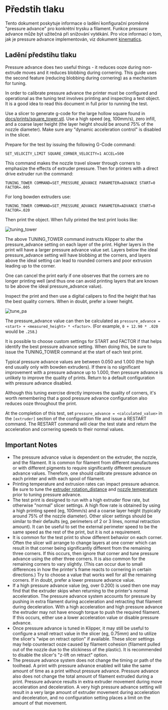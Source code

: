# Předstih tlaku

Tento dokument poskytuje informace o ladění konfigurační proměnné "pressure advance" pro konkrétní trysku a filament. Funkce pressure advance může být užitečná při snižování vytékání. Pro více informací o tom, jak je pressure advance implementován, viz dokument [kinematics](Kinematics.md).

## Ladění předstihu tlaku

Pressure advance does two useful things - it reduces ooze during non-extrude moves and it reduces blobbing during cornering. This guide uses the second feature (reducing blobbing during cornering) as a mechanism for tuning.

In order to calibrate pressure advance the printer must be configured and operational as the tuning test involves printing and inspecting a test object. It is a good idea to read this document in full prior to running the test.

Use a slicer to generate g-code for the large hollow square found in [docs/prints/square_tower.stl](prints/square_tower.stl). Use a high speed (eg, 100mm/s), zero infill, and a coarse layer height (the layer height should be around 75% of the nozzle diameter). Make sure any "dynamic acceleration control" is disabled in the slicer.

Prepare for the test by issuing the following G-Code command:

```
SET_VELOCITY_LIMIT SQUARE_CORNER_VELOCITY=1 ACCEL=500
```

This command makes the nozzle travel slower through corners to emphasize the effects of extruder pressure. Then for printers with a direct drive extruder run the command:

```
TUNING_TOWER COMMAND=SET_PRESSURE_ADVANCE PARAMETER=ADVANCE START=0 FACTOR=.005
```

For long bowden extruders use:

```
TUNING_TOWER COMMAND=SET_PRESSURE_ADVANCE PARAMETER=ADVANCE START=0 FACTOR=.020
```

Then print the object. When fully printed the test print looks like:

![tuning_tower](img/tuning_tower.jpg)

The above TUNING_TOWER command instructs Klipper to alter the pressure_advance setting on each layer of the print. Higher layers in the print will have a larger pressure advance value set. Layers below the ideal pressure_advance setting will have blobbing at the corners, and layers above the ideal setting can lead to rounded corners and poor extrusion leading up to the corner.

One can cancel the print early if one observes that the corners are no longer printing well (and thus one can avoid printing layers that are known to be above the ideal pressure_advance value).

Inspect the print and then use a digital calipers to find the height that has the best quality corners. When in doubt, prefer a lower height.

![tune_pa](img/tune_pa.jpg)

The pressure_advance value can then be calculated as `pressure_advance = <start> + <measured_height> * <factor>`. (For example, `0 + 12.90 * .020` would be `.258`.)

It is possible to choose custom settings for START and FACTOR if that helps identify the best pressure advance setting. When doing this, be sure to issue the TUNING_TOWER command at the start of each test print.

Typical pressure advance values are between 0.050 and 1.000 (the high end usually only with bowden extruders). If there is no significant improvement with a pressure advance up to 1.000, then pressure advance is unlikely to improve the quality of prints. Return to a default configuration with pressure advance disabled.

Although this tuning exercise directly improves the quality of corners, it's worth remembering that a good pressure advance configuration also reduces ooze throughout the print.

At the completion of this test, set `pressure_advance = <calculated_value>` in the `[extruder]` section of the configuration file and issue a RESTART command. The RESTART command will clear the test state and return the acceleration and cornering speeds to their normal values.

## Important Notes

* The pressure advance value is dependent on the extruder, the nozzle, and the filament. It is common for filament from different manufactures or with different pigments to require significantly different pressure advance values. Therefore, one should calibrate pressure advance on each printer and with each spool of filament.
* Printing temperature and extrusion rates can impact pressure advance. Be sure to tune the [extruder rotation_distance](Rotation_Distance.md#calibrating-rotation_distance-on-extruders) and [nozzle temperature](http://reprap.org/wiki/Triffid_Hunter%27s_Calibration_Guide#Nozzle_Temperature) prior to tuning pressure advance.
* The test print is designed to run with a high extruder flow rate, but otherwise "normal" slicer settings. A high flow rate is obtained by using a high printing speed (eg, 100mm/s) and a coarse layer height (typically around 75% of the nozzle diameter). Other slicer settings should be similar to their defaults (eg, perimeters of 2 or 3 lines, normal retraction amount). It can be useful to set the external perimeter speed to be the same speed as the rest of the print, but it is not a requirement.
* It is common for the test print to show different behavior on each corner. Often the slicer will arrange to change layers at one corner which can result in that corner being significantly different from the remaining three corners. If this occurs, then ignore that corner and tune pressure advance using the other three corners. It is also common for the remaining corners to vary slightly. (This can occur due to small differences in how the printer's frame reacts to cornering in certain directions.) Try to choose a value that works well for all the remaining corners. If in doubt, prefer a lower pressure advance value.
* If a high pressure advance value (eg, over 0.200) is used then one may find that the extruder skips when returning to the printer's normal acceleration. The pressure advance system accounts for pressure by pushing in extra filament during acceleration and retracting that filament during deceleration. With a high acceleration and high pressure advance the extruder may not have enough torque to push the required filament. If this occurs, either use a lower acceleration value or disable pressure advance.
* Once pressure advance is tuned in Klipper, it may still be useful to configure a small retract value in the slicer (eg, 0.75mm) and to utilize the slicer's "wipe on retract option" if available. These slicer settings may help counteract ooze caused by filament cohesion (filament pulled out of the nozzle due to the stickiness of the plastic). It is recommended to disable the slicer's "z-lift on retract" option.
* The pressure advance system does not change the timing or path of the toolhead. A print with pressure advance enabled will take the same amount of time as a print without pressure advance. Pressure advance also does not change the total amount of filament extruded during a print. Pressure advance results in extra extruder movement during move acceleration and deceleration. A very high pressure advance setting will result in a very large amount of extruder movement during acceleration and deceleration, and no configuration setting places a limit on the amount of that movement.
